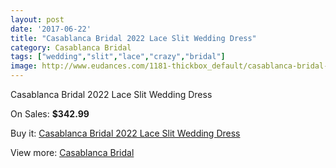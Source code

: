 ```yaml
---
layout: post
date: '2017-06-22'
title: "Casablanca Bridal 2022 Lace Slit Wedding Dress"
category: Casablanca Bridal
tags: ["wedding","slit","lace","crazy","bridal"]
image: http://www.eudances.com/1181-thickbox_default/casablanca-bridal-2022-lace-slit-wedding-dress.jpg
---
```

Casablanca Bridal 2022 Lace Slit Wedding Dress

On Sales: **$342.99**
<a href="https://www.eudances.com/en/casablanca-bridal/420-casablanca-bridal-2022-lace-slit-wedding-dress.html"><amp-img layout="responsive" width="600" height="600" src="//www.eudances.com/1181-thickbox_default/casablanca-bridal-2022-lace-slit-wedding-dress.jpg" alt="Casablanca Bridal 2022 Lace Slit Wedding Dress 0" /></a>
<a href="https://www.eudances.com/en/casablanca-bridal/420-casablanca-bridal-2022-lace-slit-wedding-dress.html"><amp-img layout="responsive" width="600" height="600" src="//www.eudances.com/1183-thickbox_default/casablanca-bridal-2022-lace-slit-wedding-dress.jpg" alt="Casablanca Bridal 2022 Lace Slit Wedding Dress 1" /></a>
<a href="https://www.eudances.com/en/casablanca-bridal/420-casablanca-bridal-2022-lace-slit-wedding-dress.html"><amp-img layout="responsive" width="600" height="600" src="//www.eudances.com/1182-thickbox_default/casablanca-bridal-2022-lace-slit-wedding-dress.jpg" alt="Casablanca Bridal 2022 Lace Slit Wedding Dress 2" /></a>

Buy it: [Casablanca Bridal 2022 Lace Slit Wedding Dress](https://www.eudances.com/en/casablanca-bridal/420-casablanca-bridal-2022-lace-slit-wedding-dress.html "Casablanca Bridal 2022 Lace Slit Wedding Dress")

View more: [Casablanca Bridal](https://www.eudances.com/en/4-casablanca-bridal "Casablanca Bridal")